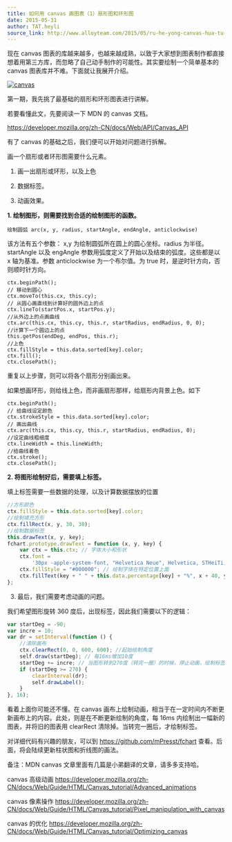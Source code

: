 ```yaml
---
title: 如何用 canvas 画图表（1）扇形图和环形图
date: 2015-05-31
author: TAT.heyli
source_link: http://www.alloyteam.com/2015/05/ru-he-yong-canvas-hua-tu-biao-1-shan-xing-tu-he-huan-xing-tu/
---
```


现在 canvas 图表的库越来越多，也越来越成熟，以致于大家想到图表制作都直接想着用第三方库，而忽略了自己动手制作的可能性。其实要绘制一个简单基本的 canvas 图表库并不难。下面就让我展开介绍。

[![canvas](http://www.alloyteam.com/wp-content/uploads/2015/05/canvas.jpg)](http://www.alloyteam.com/wp-content/uploads/2015/05/canvas.jpg)

第一期，我先挑了最基础的扇形和环形图表进行讲解。

若要看懂此文，先要阅读一下 MDN 的 canvas 文档。

<https://developer.mozilla.org/zh-CN/docs/Web/API/Canvas_API>

有了 canvas 的基础之后，我们便可以开始对问题进行拆解。

画一个扇形或者环形图需要什么元素。

1. 画一出扇形或环形，以及上色

2. 数据标签。

3. 动画效果。

**1. 绘制图形，则需要找到合适的绘制图形的函数。**

    绘制圆弧 arc(x, y, radius, startAngle, endAngle, anticlockwise)

该方法有五个参数： x,y 为绘制圆弧所在圆上的圆心坐标。radius 为半径。startAngle 以及 engAngle 参数用弧度定义了开始以及结束的弧度。这些都是以 x 轴为基准。参数 anticlockwise 为一个布尔值。为 true 时，是逆时针方向，否则顺时针方向。

    ctx.beginPath();
    // 移动到圆心
    ctx.moveTo(this.cx, this.cy);
    // 从圆心画直线到计算好的圆外边上的点
    ctx.lineTo(startPos.x, startPos.y);
    //从外边上的点画曲线
    ctx.arc(this.cx, this.cy, this.r, startRadius, endRadius, 0, 0);
    //计算下一个圆边上的点
    this.getPos(endDeg, endPos, this.r);
    //上色
    ctx.fillStyle = this.data.sorted[key].color;
    ctx.fill();
    ctx.closePath();

重复以上步骤，则可以将各个扇形分别画出来。

如果想画环形，则给线上色，而非画扇形那样，给扇形内背景上色。如下

    ctx.beginPath();
    // 给曲线设定颜色
    ctx.strokeStyle = this.data.sorted[key].color;
    // 画出曲线
    ctx.arc(this.cx, this.cy, this.r, startRadius, endRadius, 0);
    //设定曲线粗细度
    ctx.lineWidth = this.lineWidth;
    //给曲线着色
    ctx.stroke();
    ctx.closePath();

**2. 将图形绘制好后，需要填上标签。**

填上标签需要一些数据的处理，以及计算数据摆放的位置

```javascript
//方形颜色
ctx.fillStyle = this.data.sorted[key].color;
//绘制填充方形
ctx.fillRect(x, y, 30, 30);
//绘制数据标签
this.drawText(x, y, key);
fchart.prototype.drawText = function (x, y, key) {
    var ctx = this.ctx; // 字体大小和形状
    ctx.font =
        '30px -apple-system-font, "Helvetica Neue", Helvetica, STHeiTi, sans-serif'; // 字体颜色
    ctx.fillStyle = "#000000"; // 绘制字体在特定位置上面
    ctx.fillText(key + " " + this.data.percentage[key] + "%", x + 40, y + 25);
};
```

3. 最后，我们需要考虑动画的问题。

我们希望图形旋转 360 度后，出现标签，因此我们需要以下的逻辑：

```javascript
var startDeg = -90;
var incre = 10;
var dr = setInterval(function () {
    //清除画布
    ctx.clearRect(0, 0, 600, 600); //起始绘制角度
    self.draw(startDeg); // 每16ms增加10度
    startDeg += incre; // 当图形转到270度（转完一圈）的时候，停止动画，绘制标签
    if (startDeg >= 270) {
        clearInterval(dr);
        self.drawLabel();
    }
}, 16);
```

看着上面你可能还不懂。在 canvas 画布上绘制动画，相当于在一定时间内不断更新画布上的内容。此处，则是在不断更新绘制的角度，每 16ms 内绘制出一幅新的图表，并将旧的图表用 clearRect 清除掉。当转完一圈后，才绘制标签。

对详细代码有兴趣的朋友，可以到 <https://github.com/mPresst/fchart> 查看。后面，将会陆续更新柱状图和折线图的画法。

备注：MDN canvas 文章里面有几篇是小弟翻译的文章，请多多支持哈。

canvas 高级动画 <https://developer.mozilla.org/zh-CN/docs/Web/Guide/HTML/Canvas_tutorial/Advanced_animations>

canvas 像素操作 <https://developer.mozilla.org/zh-CN/docs/Web/Guide/HTML/Canvas_tutorial/Pixel_manipulation_with_canvas>

canvas 的优化 <https://developer.mozilla.org/zh-CN/docs/Web/Guide/HTML/Canvas_tutorial/Optimizing_canvas>